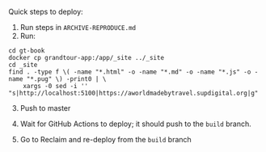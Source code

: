 Quick steps to deploy:

1. Run steps in `ARCHIVE-REPRODUCE.md`
2. Run:

```
cd gt-book
docker cp grandtour-app:/app/_site ../_site
cd _site
find . -type f \( -name "*.html" -o -name "*.md" -o -name "*.js" -o -name "*.pug" \) -print0 | \
    xargs -0 sed -i '' "s|http://localhost:5100|https://aworldmadebytravel.supdigital.org|g"
```

3. Push to master

4. Wait for GitHub Actions to deploy; it should push to the `build` branch.

5. Go to Reclaim and re-deploy from the `build` branch